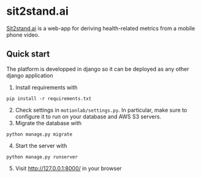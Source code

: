 # sit2stand.ai 

[Sit2stand.ai](https://sit2stand.ai/) is a web-app for deriving health-related metrics from a mobile phone video. 

## Quick start

The platform is developped in django so it can be deployed as any other django application

1. Install requirements with 
```
pip install -r requirements.txt
```
2. Check settings in `motionlab/settings.py`. In particular, make sure to configure it to run on your database and AWS S3 servers.
3. Migrate the database with
```
python manage.py migrate
```
4. Start the server with
```
python manage.py runserver
```
5. Visit http://127.0.0.1:8000/ in your browser
